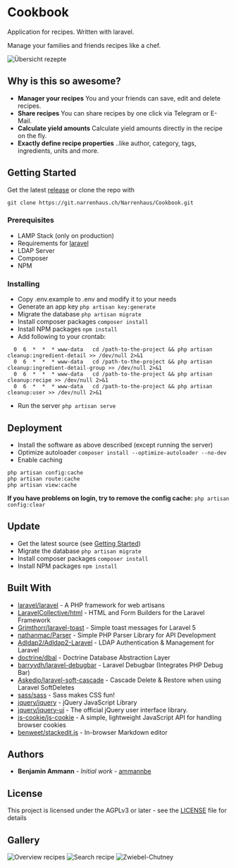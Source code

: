 # Cookbook

Application for recipes. Written with laravel.

Manage your families and friends recipes like a chef.

![Übersicht rezepte](https://klaud.narrenhaus.ch/index.php/s/8zNX4inf8xaRgD2/preview)

## Why is this so awesome?

- **Manager your recipes** You and your friends can save, edit and delete recipes.
- **Share recipes** You can share recipes by one click via Telegram or E-Mail.
- **Calculate yield amounts** Calculate yield amounts directly in the recipe on the fly.
- **Exactly define recipe properties** ..like author, category, tags, ingredients, units and more.

## Getting Started

Get the latest [release](https://git.narrenhaus.ch/Narrenhaus/Cookbook/releases) or clone the repo with
```
git clone https://git.narrenhaus.ch/Narrenhaus/Cookbook.git
```

### Prerequisites

- LAMP Stack (only on production)
- Requirements for [laravel](https://laravel.com/docs)
- LDAP Server
- Composer
- NPM

### Installing

- Copy .env.example to .env and modify it to your needs
- Generate an app key `php artisan key:generate`
- Migrate the database `php artisan migrate`
- Install composer packages `composer install`
- Install NPM packages `npm install`
- Add following to your crontab:
```
  0  6  *  *  * www-data   cd /path-to-the-project && php artisan cleanup:ingredient-detail >> /dev/null 2>&1
  0  6  *  *  * www-data   cd /path-to-the-project && php artisan cleanup:ingredient-detail-group >> /dev/null 2>&1
  0  6  *  *  * www-data   cd /path-to-the-project && php artisan cleanup:recipe >> /dev/null 2>&1
  0  6  *  *  * www-data   cd /path-to-the-project && php artisan cleanup:user >> /dev/null 2>&1
```
- Run the server `php artisan serve`

## Deployment

- Install the software as above described (except running the server)
- Optimize autoloader `composer install --optimize-autoloader --no-dev`
- Enable caching
```
php artisan config:cache
php artisan route:cache
php artisan view:cache
```
**If you have problems on login, try to remove the config cache:** `php artisan config:clear`

## Update

- Get the latest source (see [Getting Started](#getting-started))
- Migrate the database `php artisan migrate`
- Install composer packages `composer install`
- Install NPM packages `npm install`

## Built With

* [laravel/laravel](https://github.com/laravel/laravel) - A PHP framework for web artisans
* [LaravelCollective/html](https://github.com/LaravelCollective/html) - HTML and Form Builders for the Laravel Framework
* [Grimthorr/laravel-toast](https://github.com/Grimthorr/laravel-toast) - Simple toast messages for Laravel 5
* [nathanmac/Parser](https://github.com/nathanmac/Parser) - Simple PHP Parser Library for API Development
* [Adldap2/Adldap2-Laravel](https://github.com/Adldap2/Adldap2-laravel) - LDAP Authentication & Management for Laravel
* [doctrine/dbal](https://github.com/doctrine/dbal) - Doctrine Database Abstraction Layer
* [barryvdh/laravel-debugbar](https://github.com/barryvdh/laravel-debugbar) - Laravel Debugbar (Integrates PHP Debug Bar)
* [Askedio/laravel-soft-cascade](https://github.com/Askedio/laravel-soft-cascade) - Cascade Delete & Restore when using Laravel SoftDeletes
* [sass/sass](https://github.com/sass/sass) - Sass makes CSS fun!
* [jquery/jquery](https://github.com/jquery/jquery) - jQuery JavaScript Library
* [jquery/jquery-ui](https://github.com/jquery/jquery-ui) - The official jQuery user interface library.
* [js-cookie/js-cookie](https://github.com/js-cookie/js-cookie) - A simple, lightweight JavaScript API for handling browser cookies
* [benweet/stackedit.js](https://github.com/benweet/stackedit.js) - In-browser Markdown editor

## Authors

* **Benjamin Ammann** - *Initial work* - [ammannbe](https://github.com/ammannbe)

## License

This project is licensed under the AGPLv3 or later - see the [LICENSE](LICENSE) file for details


## Gallery

![Overview recipes](https://klaud.narrenhaus.ch/index.php/s/brXWi2Eg7ofK2e4/preview)
![Search recipe](https://klaud.narrenhaus.ch/index.php/s/KnoxBjsWaGT7T5w/preview)
![Zwiebel-Chutney](https://klaud.narrenhaus.ch/index.php/s/2cAXpKr2tobp7AN/preview)
